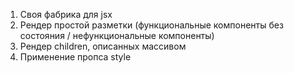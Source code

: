 1. Своя фабрика для jsx
2. Рендер простой разметки (функциональные компоненты без состояния / нефункциональные компоненты)
3. Рендер children, описанных массивом
4. Применение пропса style
